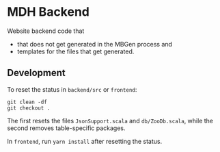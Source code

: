 # MDH Backend
Website backend code that
- that does not get generated in the MBGen process and 
- templates for the files that get generated.

## Development

To reset the status in `backend/src` or `frontend`:
```
git clean -df
git checkout .
```
The first resets the files `JsonSupport.scala` and `db/ZooDb.scala`, while the second removes table-specific packages.

In `frontend`, run `yarn install` after resetting the status.
